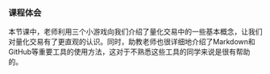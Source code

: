 ### 课程体会
本节课中，老师利用三个小游戏向我们介绍了量化交易中的一些基本概念，让我们对量化交易有了更直观的认识。同时，助教老师也很详细地介绍了Markdown和GitHub等重要工具的使用方法，这对于不熟悉这些工具的同学来说是很有帮助的。
